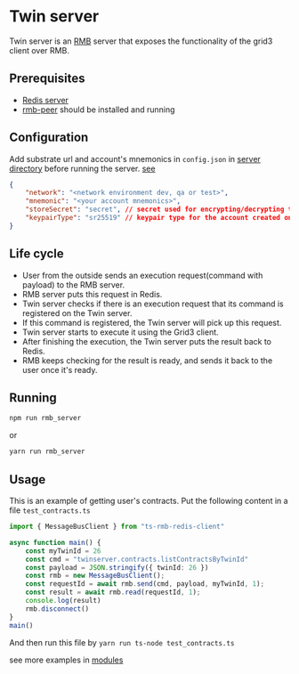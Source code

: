 # Twin server

Twin server is an [RMB](https://github.com/threefoldtech/go-rmb) server that exposes the functionality of the grid3 client over RMB.

## Prerequisites

- [Redis server](https://redis.io)
- [rmb-peer](https://github.com/threefoldtech/rmb-rs) should be installed and running

## Configuration

Add substrate url and account's mnemonics in `config.json` in [server directory](../src/server/config.json) before running the server. [see](./test_setup.md#create-twin)

```json
{
    "network": "<network environment dev, qa or test>",
    "mnemonic": "<your account mnemonics>",
    "storeSecret": "secret", // secret used for encrypting/decrypting the values in tfkvStore
    "keypairType": "sr25519" // keypair type for the account created on substrate
}
```

## Life cycle

- User from the outside sends an execution request(command with payload) to the RMB server.
- RMB server puts this request in Redis.
- Twin server checks if there is an execution request that its command is registered on the Twin server.
- If this command is registered, the Twin server will pick up this request.
- Twin server starts to execute it using the Grid3 client.
- After finishing the execution, the Twin server puts the result back to Redis.
- RMB keeps checking for the result is ready, and sends it back to the user once it's ready.

## Running

```bash
npm run rmb_server
```

or

```bash
yarn run rmb_server
```

## Usage

This is an example of getting user's contracts.
Put the following content in a file `test_contracts.ts`

```ts
import { MessageBusClient } from "ts-rmb-redis-client"

async function main() {
    const myTwinId = 26
    const cmd = "twinserver.contracts.listContractsByTwinId"
    const payload = JSON.stringify({ twinId: 26 })
    const rmb = new MessageBusClient();
    const requestId = await rmb.send(cmd, payload, myTwinId, 1);
    const result = await rmb.read(requestId, 1);
    console.log(result)
    rmb.disconnect()
}
main()
```

And then run this file by `yarn run ts-node test_contracts.ts`

see more examples in [modules](./module.md)
